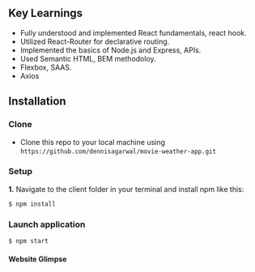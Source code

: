 ## Key Learnings

- Fully understood and implemented React fundamentals, react hook.
- Utilized React-Router for declarative routing.
- Implemented the basics of Node.js and Express, APIs.
- Used Semantic HTML, BEM methodoloy.
- Flexbox, SAAS.
- Axios

## Installation

### Clone

- Clone this repo to your local machine using `https://github.com/dennisagarwal/movie-weather-app.git`

### Setup

 **1.** Navigate to the client folder in your terminal and install npm like this:

```
$ npm install
```
### Launch application

```
$ npm start
```

#### Website Glimpse
